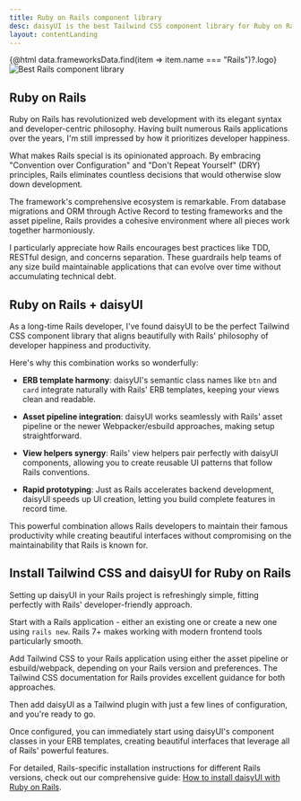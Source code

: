 ```yaml
---
title: Ruby on Rails component library
desc: daisyUI is the best Tailwind CSS component library for Ruby on Rails projects
layout: contentLanding
---
```


<script>
  import Translate from "$components/Translate.svelte"
  import Testimonials from "$components/Testimonials.svelte"
  export let data
</script>

<div class="mx-auto not-prose max-w-4xl py-12 p-6 from-base-300 rounded-box outline-base-content/5 mt-12 mb-6 items-center justify-center gap-8 bg-linear-to-b bg-center outline-2 outline-offset-6">
<div class="max-w-96 items-center w-full grid grid-cols-2 gap-6 lg:gap-12 [&>svg]:w-full [&>svg]:h-auto mx-auto">
{@html data.frameworksData.find(item => item.name === "Rails")?.logo}
<img class="w-full h-auto" src="https://img.daisyui.com/images/daisyui/mark-static.svg" alt="Best Rails component library" />
</div>
</div>

## Ruby on Rails

Ruby on Rails has revolutionized web development with its elegant syntax and developer-centric philosophy. Having built numerous Rails applications over the years, I'm still impressed by how it prioritizes developer happiness.

What makes Rails special is its opinionated approach. By embracing "Convention over Configuration" and "Don't Repeat Yourself" (DRY) principles, Rails eliminates countless decisions that would otherwise slow down development.

The framework's comprehensive ecosystem is remarkable. From database migrations and ORM through Active Record to testing frameworks and the asset pipeline, Rails provides a cohesive environment where all pieces work together harmoniously.

I particularly appreciate how Rails encourages best practices like TDD, RESTful design, and concerns separation. These guardrails help teams of any size build maintainable applications that can evolve over time without accumulating technical debt.

## Ruby on Rails + daisyUI

As a long-time Rails developer, I've found daisyUI to be the perfect Tailwind CSS component library that aligns beautifully with Rails' philosophy of developer happiness and productivity.

Here's why this combination works so wonderfully:

- **ERB template harmony**: daisyUI's semantic class names like `btn` and `card` integrate naturally with Rails' ERB templates, keeping your views clean and readable.

- **Asset pipeline integration**: daisyUI works seamlessly with Rails' asset pipeline or the newer Webpacker/esbuild approaches, making setup straightforward.

- **View helpers synergy**: Rails' view helpers pair perfectly with daisyUI components, allowing you to create reusable UI patterns that follow Rails conventions.

- **Rapid prototyping**: Just as Rails accelerates backend development, daisyUI speeds up UI creation, letting you build complete features in record time.

This powerful combination allows Rails developers to maintain their famous productivity while creating beautiful interfaces without compromising on the maintainability that Rails is known for.

<div dir="ltr" class="left-[50%] rtl:left-[-50%] relative translate-x-[-50%] rtl:translate-x-[50%] my-12 w-[calc(100vw-2rem)]">
  <Testimonials items={data.testimonials} limit="6" />
</div>

## Install Tailwind CSS and daisyUI for Ruby on Rails

Setting up daisyUI in your Rails project is refreshingly simple, fitting perfectly with Rails' developer-friendly approach.

Start with a Rails application - either an existing one or create a new one using `rails new`. Rails 7+ makes working with modern frontend tools particularly smooth.

Add Tailwind CSS to your Rails application using either the asset pipeline or esbuild/webpack, depending on your Rails version and preferences. The Tailwind CSS documentation for Rails provides excellent guidance for both approaches.

Then add daisyUI as a Tailwind plugin with just a few lines of configuration, and you're ready to go.

Once configured, you can immediately start using daisyUI's component classes in your ERB templates, creating beautiful interfaces that leverage all of Rails' powerful features.

For detailed, Rails-specific installation instructions for different Rails versions, check out our comprehensive guide: [How to install daisyUI with Ruby on Rails](/docs/install/rails/).
